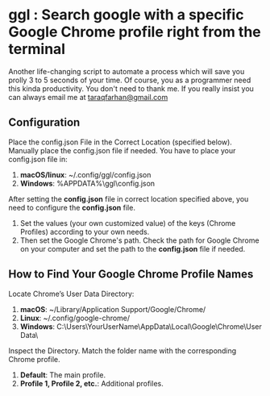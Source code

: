 # ggl : Search google with a specific Google Chrome profile right from the terminal

Another life-changing script to automate a process which will save you prolly 3 to 5 seconds of your time. Of course, you as a programmer need this kinda productivity. You don't need to thank me. If you really insist you can always email me at taraqfarhan@gmail.com

## Configuration

Place the config.json File in the Correct Location (specified below). Manually place the config.json file if needed. You have to place your config.json file in:

1. **macOS/linux**: ~/.config/ggl/config.json
2. **Windows**: %APPDATA%\ggl\config.json

After setting the **config.json** file in correct location specified above, you need to configure the **config.json** file.

1. Set the values (your own customized value) of the keys (Chrome Profiles) according to your own needs.
2. Then set the Google Chrome's path. Check the path for Google Chrome on your computer and set the path to the **config.json** file if needed.

## How to Find Your Google Chrome Profile Names

Locate Chrome’s User Data Directory:
1. **macOS**: ~/Library/Application Support/Google/Chrome/
2. **Linux**: ~/.config/google-chrome/
3. **Windows**: C:\Users\YourUserName\AppData\Local\Google\Chrome\User Data\

Inspect the Directory. Match the folder name with the corresponding Chrome profile.
1. **Default**: The main profile.
2. **Profile 1, Profile 2, etc.**: Additional profiles.
